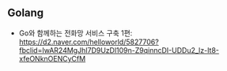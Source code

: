 ## Golang

- Go와 함께하는 전화망 서비스 구축 1편: https://d2.naver.com/helloworld/5827706?fbclid=IwAR24MgJhI7D9UzDl109n-Z9qinncDI-UDDu2_lz-It8-xfeONknOENCyCfM
